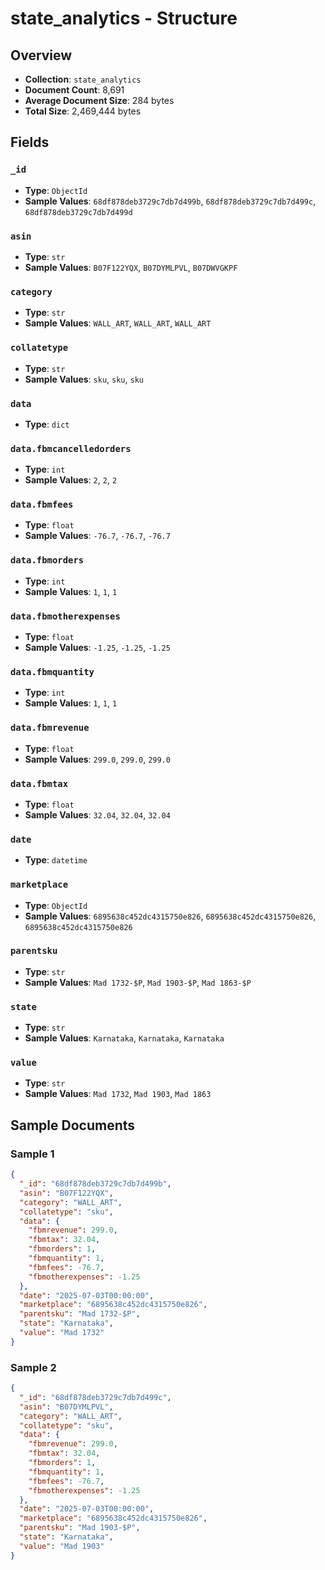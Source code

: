 # state_analytics - Structure

## Overview
- **Collection**: `state_analytics`
- **Document Count**: 8,691
- **Average Document Size**: 284 bytes
- **Total Size**: 2,469,444 bytes

## Fields

### `_id`

- **Type**: `ObjectId`
- **Sample Values**: `68df878deb3729c7db7d499b`, `68df878deb3729c7db7d499c`, `68df878deb3729c7db7d499d`

### `asin`

- **Type**: `str`
- **Sample Values**: `B07F122YQX`, `B07DYMLPVL`, `B07DWVGKPF`

### `category`

- **Type**: `str`
- **Sample Values**: `WALL_ART`, `WALL_ART`, `WALL_ART`

### `collatetype`

- **Type**: `str`
- **Sample Values**: `sku`, `sku`, `sku`

### `data`

- **Type**: `dict`

### `data.fbmcancelledorders`

- **Type**: `int`
- **Sample Values**: `2`, `2`, `2`

### `data.fbmfees`

- **Type**: `float`
- **Sample Values**: `-76.7`, `-76.7`, `-76.7`

### `data.fbmorders`

- **Type**: `int`
- **Sample Values**: `1`, `1`, `1`

### `data.fbmotherexpenses`

- **Type**: `float`
- **Sample Values**: `-1.25`, `-1.25`, `-1.25`

### `data.fbmquantity`

- **Type**: `int`
- **Sample Values**: `1`, `1`, `1`

### `data.fbmrevenue`

- **Type**: `float`
- **Sample Values**: `299.0`, `299.0`, `299.0`

### `data.fbmtax`

- **Type**: `float`
- **Sample Values**: `32.04`, `32.04`, `32.04`

### `date`

- **Type**: `datetime`

### `marketplace`

- **Type**: `ObjectId`
- **Sample Values**: `6895638c452dc4315750e826`, `6895638c452dc4315750e826`, `6895638c452dc4315750e826`

### `parentsku`

- **Type**: `str`
- **Sample Values**: `Mad 1732-$P`, `Mad 1903-$P`, `Mad 1863-$P`

### `state`

- **Type**: `str`
- **Sample Values**: `Karnataka`, `Karnataka`, `Karnataka`

### `value`

- **Type**: `str`
- **Sample Values**: `Mad 1732`, `Mad 1903`, `Mad 1863`


## Sample Documents

### Sample 1

```json
{
  "_id": "68df878deb3729c7db7d499b",
  "asin": "B07F122YQX",
  "category": "WALL_ART",
  "collatetype": "sku",
  "data": {
    "fbmrevenue": 299.0,
    "fbmtax": 32.04,
    "fbmorders": 1,
    "fbmquantity": 1,
    "fbmfees": -76.7,
    "fbmotherexpenses": -1.25
  },
  "date": "2025-07-03T00:00:00",
  "marketplace": "6895638c452dc4315750e826",
  "parentsku": "Mad 1732-$P",
  "state": "Karnataka",
  "value": "Mad 1732"
}
```

### Sample 2

```json
{
  "_id": "68df878deb3729c7db7d499c",
  "asin": "B07DYMLPVL",
  "category": "WALL_ART",
  "collatetype": "sku",
  "data": {
    "fbmrevenue": 299.0,
    "fbmtax": 32.04,
    "fbmorders": 1,
    "fbmquantity": 1,
    "fbmfees": -76.7,
    "fbmotherexpenses": -1.25
  },
  "date": "2025-07-03T00:00:00",
  "marketplace": "6895638c452dc4315750e826",
  "parentsku": "Mad 1903-$P",
  "state": "Karnataka",
  "value": "Mad 1903"
}
```

